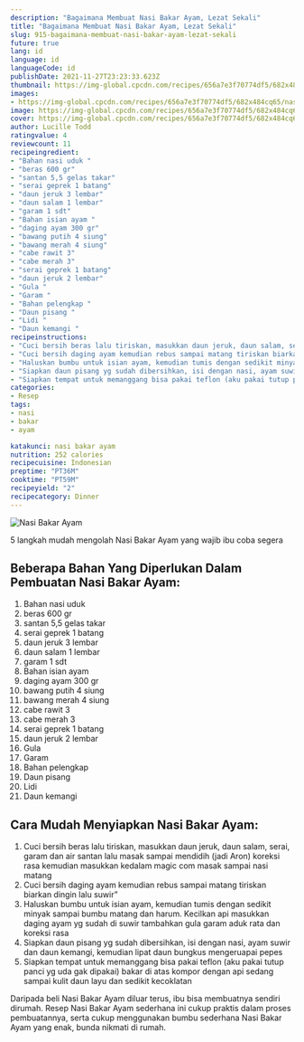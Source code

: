 ```yaml
---
description: "Bagaimana Membuat Nasi Bakar Ayam, Lezat Sekali"
title: "Bagaimana Membuat Nasi Bakar Ayam, Lezat Sekali"
slug: 915-bagaimana-membuat-nasi-bakar-ayam-lezat-sekali
future: true
lang: id
language: id
languageCode: id
publishDate: 2021-11-27T23:23:33.623Z 
thumbnail: https://img-global.cpcdn.com/recipes/656a7e3f70774df5/682x484cq65/nasi-bakar-ayam-foto-resep-utama.png
images:
- https://img-global.cpcdn.com/recipes/656a7e3f70774df5/682x484cq65/nasi-bakar-ayam-foto-resep-utama.png
image: https://img-global.cpcdn.com/recipes/656a7e3f70774df5/682x484cq65/nasi-bakar-ayam-foto-resep-utama.png
cover: https://img-global.cpcdn.com/recipes/656a7e3f70774df5/682x484cq65/nasi-bakar-ayam-foto-resep-utama.png
author: Lucille Todd
ratingvalue: 4
reviewcount: 11
recipeingredient:
- "Bahan nasi uduk "
- "beras 600 gr"
- "santan 5,5 gelas takar"
- "serai geprek 1 batang"
- "daun jeruk 3 lembar"
- "daun salam 1 lembar"
- "garam 1 sdt"
- "Bahan isian ayam "
- "daging ayam 300 gr"
- "bawang putih 4 siung"
- "bawang merah 4 siung"
- "cabe rawit 3"
- "cabe merah 3"
- "serai geprek 1 batang"
- "daun jeruk 2 lembar"
- "Gula "
- "Garam "
- "Bahan pelengkap "
- "Daun pisang "
- "Lidi "
- "Daun kemangi "
recipeinstructions:
- "Cuci bersih beras lalu tiriskan, masukkan daun jeruk, daun salam, serai, garam dan air santan lalu masak sampai mendidih (jadi Aron) koreksi rasa kemudian masukkan kedalam magic com masak sampai nasi matang"
- "Cuci bersih daging ayam kemudian rebus sampai matang tiriskan biarkan dingin lalu suwir”"
- "Haluskan bumbu untuk isian ayam, kemudian tumis dengan sedikit minyak sampai bumbu matang dan harum. Kecilkan api masukkan daging ayam yg sudah di suwir tambahkan gula garam aduk rata dan koreksi rasa"
- "Siapkan daun pisang yg sudah dibersihkan, isi dengan nasi, ayam suwir dan daun kemangi, kemudian lipat daun bungkus mengeruapai pepes"
- "Siapkan tempat untuk memanggang bisa pakai teflon (aku pakai tutup panci yg uda gak dipakai) bakar di atas kompor dengan api sedang sampai kulit daun layu dan sedikit kecoklatan"
categories:
- Resep
tags:
- nasi
- bakar
- ayam

katakunci: nasi bakar ayam 
nutrition: 252 calories
recipecuisine: Indonesian
preptime: "PT36M"
cooktime: "PT59M"
recipeyield: "2"
recipecategory: Dinner
---
```



![Nasi Bakar Ayam](https://img-global.cpcdn.com/recipes/656a7e3f70774df5/682x484cq65/nasi-bakar-ayam-foto-resep-utama.png)

5 langkah mudah mengolah  Nasi Bakar Ayam yang wajib ibu coba segera

<!--inarticleads1-->

## Beberapa Bahan Yang Diperlukan Dalam Pembuatan Nasi Bakar Ayam:

1. Bahan nasi uduk 
1. beras 600 gr
1. santan 5,5 gelas takar
1. serai geprek 1 batang
1. daun jeruk 3 lembar
1. daun salam 1 lembar
1. garam 1 sdt
1. Bahan isian ayam 
1. daging ayam 300 gr
1. bawang putih 4 siung
1. bawang merah 4 siung
1. cabe rawit 3
1. cabe merah 3
1. serai geprek 1 batang
1. daun jeruk 2 lembar
1. Gula 
1. Garam 
1. Bahan pelengkap 
1. Daun pisang 
1. Lidi 
1. Daun kemangi 



<!--inarticleads2-->

## Cara Mudah Menyiapkan Nasi Bakar Ayam:

1. Cuci bersih beras lalu tiriskan, masukkan daun jeruk, daun salam, serai, garam dan air santan lalu masak sampai mendidih (jadi Aron) koreksi rasa kemudian masukkan kedalam magic com masak sampai nasi matang
1. Cuci bersih daging ayam kemudian rebus sampai matang tiriskan biarkan dingin lalu suwir”
1. Haluskan bumbu untuk isian ayam, kemudian tumis dengan sedikit minyak sampai bumbu matang dan harum. Kecilkan api masukkan daging ayam yg sudah di suwir tambahkan gula garam aduk rata dan koreksi rasa
1. Siapkan daun pisang yg sudah dibersihkan, isi dengan nasi, ayam suwir dan daun kemangi, kemudian lipat daun bungkus mengeruapai pepes
1. Siapkan tempat untuk memanggang bisa pakai teflon (aku pakai tutup panci yg uda gak dipakai) bakar di atas kompor dengan api sedang sampai kulit daun layu dan sedikit kecoklatan




Daripada   beli  Nasi Bakar Ayam  diluar terus, ibu  bisa membuatnya sendiri dirumah. Resep  Nasi Bakar Ayam  sederhana ini cukup praktis dalam proses pembuatannya, serta cukup menggunakan bumbu sederhana  Nasi Bakar Ayam  yang enak, bunda nikmati di rumah.
